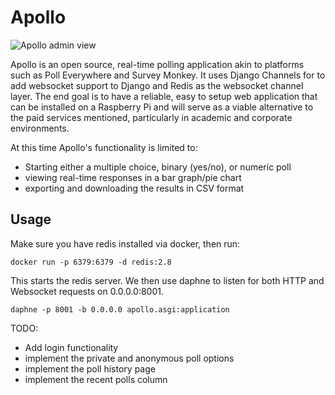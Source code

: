 # Apollo

![Apollo admin view](https://github.com/maliesa96/apollo/blob/master/screenshots/admin_page.png)

Apollo is an open source, real-time polling application akin to platforms such as Poll Everywhere and Survey Monkey. It uses Django Channels for to add websocket support to Django and Redis as the websocket channel layer.
The end goal is to have a reliable, easy to setup web application that can be installed on a Raspberry Pi and will serve as a viable alternative to the paid services mentioned, particularly in academic and corporate environments.

At this time Apollo's functionality is limited to:
* Starting either a multiple choice, binary (yes/no), or numeric poll
* viewing real-time responses in a bar graph/pie chart
* exporting and downloading the results in CSV format

## Usage

Make sure you have redis installed via docker, then run:

`docker run -p 6379:6379 -d redis:2.8`

This starts the redis server. We then use daphne to listen for both HTTP and Websocket requests on 0.0.0.0:8001.

`daphne -p 8001 -b 0.0.0.0 apollo.asgi:application`



TODO:
* Add login functionality
* implement the private and anonymous poll options
* implement the poll history page
* implement the recent polls column
